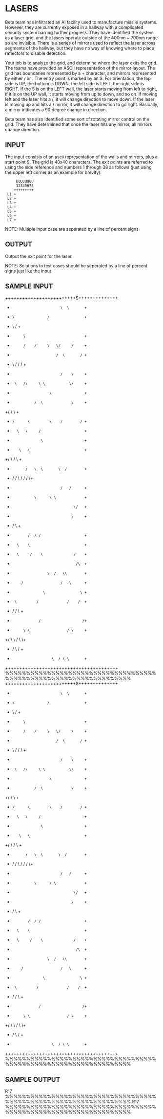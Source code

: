 <!-- RATING: MEDIUM -->
<!-- NAME: LASERS -->
<!-- GENERATOR: generate.pl -->
# LASERS

Beta team has infiltrated an AI facility used to manufacture missile systems. However, they are currently exposed in a hallway with a complicated security system barring further progress. They have identified the system as a laser grid, and the lasers operate outside of the 400nm ~ 700nm range so are invisible. There is a series of mirrors used to reflect the laser across segments of the hallway, but they have no way of knowing where to place reflectors to disable detection.

Your job is to analyze the grid, and determine where the laser exits the grid. The teams have provided an ASCII representation of the mirror layout. The grid has boundaries represented by a + character, and mirrors represented by either / or \. The entry point is marked by an S. For orientation, the top side is UP, the bottom is DOWN, the left side is LEFT, the right side is RIGHT. If the S is on the LEFT wall, the laser starts moving from left to right, if it is on the UP wall, it starts moving from up to down, and so on. If moving left and the laser hits a /, it will change direction to move down. If the laser is moving up and hits a / mirror, it will change direction to go right. Basically, a mirror indicates a 90 degree change in direction.

Beta team has also identified some sort of rotating mirror control on the grid. They have determined that once the laser hits any mirror, all mirrors change direction.

## INPUT
The input consists of an ascii representation of the walls and mirrors, plus a start point S. The grid is 40x40 characters. The exit points are referred to using the side reference and numbers 1 through 38 as follows (just using the upper left corner as an example for brevity): 

	     UUUUUUUU
	     12345678             
	    +++++++++
	 L1 +           
	 L2 +         
	 L3 +       
	 L4 +          
	 L5 +   
	 L6 +                  
	 L7 +

NOTE: Multiple input case are seperated by a line of percent signs

## OUTPUT
Output the exit point for the laser.

NOTE: Solutions to test cases should be seperated by a line of percent signs just like the input

## SAMPLE INPUT
+++++++++++++++++++++++++S++++++++++++++
+                           \  \       +
+     /               /                +
+  \        /                          +
+          \                           +
+          /    /     \   \/     /     +
+                         /  \       / +
+   \  /    /                  /       +
+                           /    \     +
+      \   /\     \ \           \/     +
+                      \               +
+               /  \             \     +
+/                   \              \  +
+     /      \         \    /        / +
+       \   \     /                    +
+                  \                   +
+        \   \                         +
+/     /             /   \             +
+           /   \  \       \  /        +
+  /          / \ /  /  /             /+
+                           /   /      +
+               \      \ \             +
+                                 \/   +
+                                \     +
+   /                              \   +
+            /  / /                    +
+       \    \                         +
+       \     /    \              /    +
+                                  /\  +
+                     \  /   \\        +
+         /                 /   \      +
+                   \                \ +
+      \         /             /    /  +
+    /   /                    \        +
+                 /                   /+
+          \ \                 / \     +
+/                   /    \ /   \    \\+
+    /     \                       /   +
+                       \  / \ \       +
++++++++++++++++++++++++++++++++++++++++
%%%%%%%%%%%%%%%%%%%%%%%%%%%%%%%%%%%%%%%%%%%%%%%%%%%%%%%%%%%%%%%%%%
+++++++++++++++++++++++++S++++++++++++++
+                           \  \       +
+     /               /                +
+  \        /                          +
+          \                           +
+          /    /     \   \/     /     +
+                         /  \       / +
+   \  /    /                  /       +
+                           /    \     +
+      \   /\     \ \           \/     +
+                      \               +
+               /  \             \     +
+/                   \              \  +
+     /      \         \    /        / +
+       \   \     /                    +
+                  \                   +
+        \   \                         +
+/     /             /   \             +
+           /   \  \       \  /        +
+  /          / \ /  /  /             /+
+                           /   /      +
+               \      \ \             +
+                                 \/   +
+                                \     +
+   /                              \   +
+            /  / /                    +
+       \    \                         +
+       \     /    \              /    +
+                                  /\  +
+                     \  /   \\        +
+         /                 /   \      +
+                   \                \ +
+      \         /             /    /  +
+    /   /                    \        +
+                 /                   /+
+          \ \                 / \     +
+/                   /    \ /   \    \\+
+    /     \                       /   +
+                       \  / \ \       +
++++++++++++++++++++++++++++++++++++++++
%%%%%%%%%%%%%%%%%%%%%%%%%%%%%%%%%%%%%%%%%%%%%%%%%%%%%%%%%%%%%%%%%%

## SAMPLE OUTPUT
R17
%%%%%%%%%%%%%%%%%%%%%%%%%%%%%%%%%%%%%%%%%%%%%%%%%%%%%%%%%%%%%%%%%%
R17
%%%%%%%%%%%%%%%%%%%%%%%%%%%%%%%%%%%%%%%%%%%%%%%%%%%%%%%%%%%%%%%%%%
